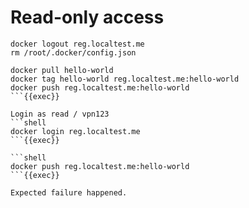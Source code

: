 # Read-only access

```shell
docker logout reg.localtest.me
rm /root/.docker/config.json

docker pull hello-world
docker tag hello-world reg.localtest.me:hello-world
docker push reg.localtest.me:hello-world
```{{exec}}

Login as read / vpn123
```shell
docker login reg.localtest.me
```{{exec}}

```shell
docker push reg.localtest.me:hello-world
```{{exec}}

Expected failure happened.
